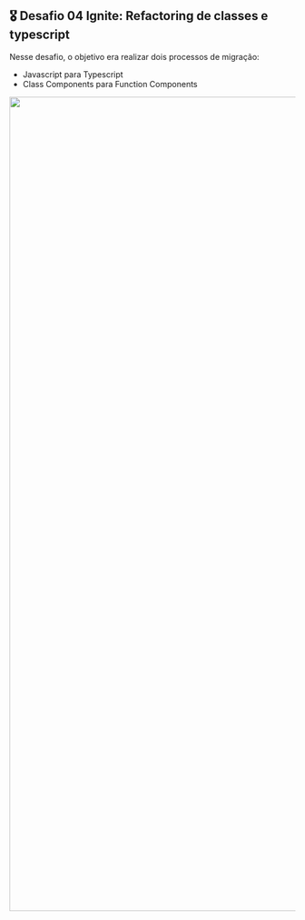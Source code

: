 ## 🎖 Desafio 04 Ignite: Refactoring de classes e typescript

Nesse desafio, o objetivo era realizar dois processos de migração: 
  - Javascript para Typescript
  - Class Components para Function Components

<p align="center">
  <img width="1433" alt="GoRestaurant" src="https://user-images.githubusercontent.com/69002185/169710925-4003505e-eeaa-4f4c-bab4-565f4dc02e59.png">
</p>
